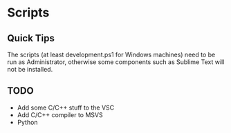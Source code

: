 # Scripts

## Quick Tips
The scripts (at least development.ps1 for Windows machines) need to be run as Administrator, otherwise some components such as Sublime Text will not be installed.

## TODO
 - Add some C/C++ stuff to the VSC
 - Add C/C++ compiler to MSVS
 - Python
